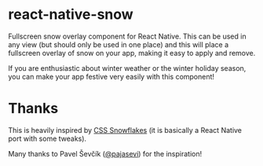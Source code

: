 # react-native-snow
Fullscreen snow overlay component for React Native.  This can be used in any
view (but should only be used in one place) and this will place a fullscreen
overlay of snow on your app, making it easy to apply and remove.

If you are enthusiastic about winter weather or the winter holiday season, you
can make your app festive very easily with this component!


# Thanks

This is heavily inspired by [CSS Snowflakes](http://pajasevi.github.io/CSSnowflakes/) (it is basically a React Native port with some tweaks).

Many thanks to Pavel Ševčík ([@pajasevi](https://twitter.com/pajasevi)) for the inspiration!
